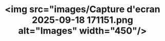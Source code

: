 # <p align="center"><img src="images/Capture d'ecran 2025-09-18 171151.png alt="Images" width="450"/></p>

